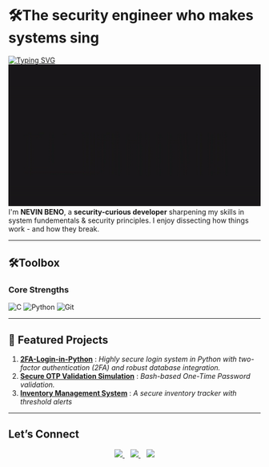 # 🛠️The security engineer who makes systems sing
[![Typing SVG](https://readme-typing-svg.herokuapp.com?font=Fira+Code&pause=1000&width=435&lines=C%20Programmer;Linux%20Enthusiast;Security%20Explorer;Git%20Wizard)](https://git.io/typing-svg)<br>
![](Gifs_and_images/gif.gif)<br>
I'm **NEVIN BENO**, a **security-curious developer** sharpening my skills in system fundementals & security principles. I enjoy dissecting how things work - and how they break.<br>

____

## 🛠️Toolbox
### Core Strengths
![C](https://img.shields.io/badge/C-00599C?style=for-the-badge&logo=c&logoColor=white) ![Python](https://img.shields.io/badge/Python-3776AB?style=for-the-badge&logo=python&logoColor=white) ![Git](https://img.shields.io/badge/Git-F05032?style=for-the-badge&logo=git&logoColor=white)

-----
## **🔬 Featured Projects**
1. **[2FA-Login-in-Python](https://github.com/nevinbeno/2FA-Login-in-Python)** : *Highly secure login system in Python with two-factor authentication (2FA) and robust database integration.*
2. **[Secure OTP Validation Simulation](https://github.com/nevinbeno/Secure-OTP-Transaction)** : *Bash-based One-Time Password validation.*
3. **[Inventory Management System](https://github.com/nevinbeno/Inventory-Management)** : *A secure inventory tracker with threshold alerts*
____



## Let’s Connect  

<div align="center">
  <a href="https://www.linkedin.com/in/nevin-beno-2b669833a/">
    <img src="https://img.shields.io/badge/LinkedIn-0A66C2?style=for-the-badge&logo=linkedin&logoColor=white">
  </a>&nbsp;&nbsp;
  <a href="mailto:nevinbeno123@gmail.com">
    <img src="https://img.shields.io/badge/Email-EA4335?style=for-the-badge&logo=gmail&logoColor=white">
  </a>&nbsp;&nbsp;
  <a href="https://github.com/nevinbeno">
    <img src="https://img.shields.io/badge/GitHub-181717?style=for-the-badge&logo=github&logoColor=white">
  </a>
</div>